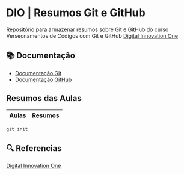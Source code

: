 # DIO | Resumos Git e GitHub

Repositório para armazenar resumos sobre Git e GitHub
do curso Verseonamentos de Códigos com Git e GitHub
[Digital Innovation One](https://web.dio.me/home)

## 📚 Documentação
- [Documentação Git](https://git-scm.com/doc)
- [Documentação GitHub](https://docs.github.com/pt/pages)

## Resumos das Aulas 

| Aulas | Resumos |
|-------| ------- |

```
git init 
```
## 🔍 Referencias 
[Digital Innovation One]()
